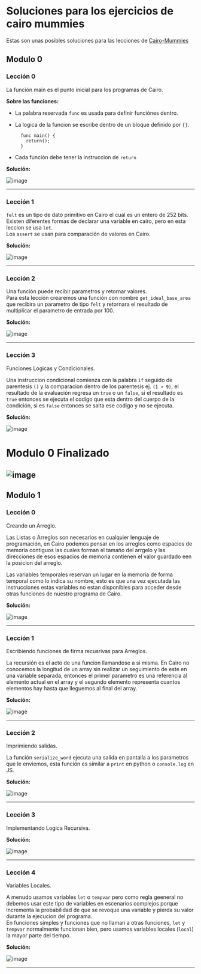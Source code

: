 # Soluciones para los ejercicios de cairo mummies

Estas son unas posibles soluciones para las lecciones de [Cairo-Mummies](https://triality.org/education/course/cairomummies)

## Modulo 0

### Lección 0

La función main es el punto inicial para los programas de Cairo.  

**Sobre las funciones:**

* La palabra reservada `func` es usada para definir funciónes dentro.
* La logica de la funcion se escribe dentro de un bloque definido por `{}`.

  ```
    func main() {
      return();
    } 
  ```

* Cada función debe tener la instruccion de `return`

**Solución:**  

![image](assets/lesson0.png "Lesson 0")
***

### Lección 1

`felt` es un tipo de dato primitivo en Cairo el cual es un entero de 252 bits.  
Existen diferentes formas de declarar una variable en cairo, pero en esta leccion se usa `let`.  
Los `assert` se usan para comparación de valores en Cairo.  

**Solución:**  

![image](assets/lesson1.png "Lesson 1")
***

### Lección 2

Una función puede recibir parametros y retornar valores.  
Para esta lección crearemos una función con nombre `get_ideal_base_area` que recibira un parametro de tipo `felt` y retornara el resultado de multiplicar el parametro de entrada por 100.  

**Solución:**  

![image](assets/lesson2.png "Lesson 2")
***

### Lección 3

Funciones Logicas y Condicionales.  

Una instruccion condicional comienza con la palabra `if` seguido de parentesis `()` y la comparacion dentro de los parentesis ej. `(1 > 9)`,  el resultado  de la evaluación regresa un `true` o un `false`, si el resultado es `true` entonces se ejecuta el codigo que esta dentro del cuerpo de la condición, si es `false` entonces se salta ese codigo  y no  se ejecuta.

**Solución:**  

![image](assets/lesson3.png "Lesson 3")

# Modulo 0 Finalizado #

![image](assets/module0-complete.png "Module complete")
---

## Modulo 1

### Lección 0

Creando un Arreglo.  

Las Listas o Arreglos son necesarios en cualquier lenguaje de programación, en Cairo podemos pensar en los arreglos como espacios de memoria contiguos las cuales forman el tamaño del arrgelo y las direcciones de esos espacios de memoria contienen el valor guardado een la posicion del arreglo.  

Las variables temporales reservan un lugar en la memoria de forma temporal como lo indica su nombre, esto es que una vez ejecutada las instrucciones estas variables no estan disponibles para acceder desde otras funciones de nuestro programa de Cairo.

**Solución:**  

![image](assets/m1lesson0.png "Mod 1 Lesson 0")
***  

### Lección 1  

Escribiendo funciones de firma recusrivas para Arreglos.   

La recursión es el acto de una funcion llamandose a si misma. En Cairo no conocemos la longitud de un array sin realizar un seguimiento de este en una variable separada, entonces el primer parametro es una referencia al elemento actual en el array y el segundo elemento representa cuantos elementos hay hasta que lleguemos al final del array.  

**Solución:**  

![image](assets/m1lesson1.png "Mod 1 Lesson 1")
***  

### Lección 2  

Imprimiendo salidas.  

La función `serialize_word` ejecuta una salida en pantalla a los parametros que le enviemos, esta función es similar a `print` en python o `console.log` en JS.  

**Solución:**  

![image](assets/m1lesson2.png "Mod 1 Lesson 2")
***  

### Lección 3  

Implementando Logica Recursiva.  

**Solución:**  

![image](assets/m1lesson3.png "Mod 1 Lesson 3")
***  

### Lección 4

Variables Locales.  

A menudo usamos variables `let` o `tempvar` pero como regla geeneral no debemos usar este tipo de variables en escenarios complejos porque incrementa la probabilidad de que se revoque una variable y pierda su valor durante la ejecucion del programa.  
En  funciones simples y funciones que no llaman a otras funciones, `let` y `tempvar` normalmente funcionan bien, pero usamos variables locales (`local`) la mayor parte del tiempo.  

**Solución:**  

![image](assets/m1lesson4.png "Mod 1 Lesson 4")
***  
